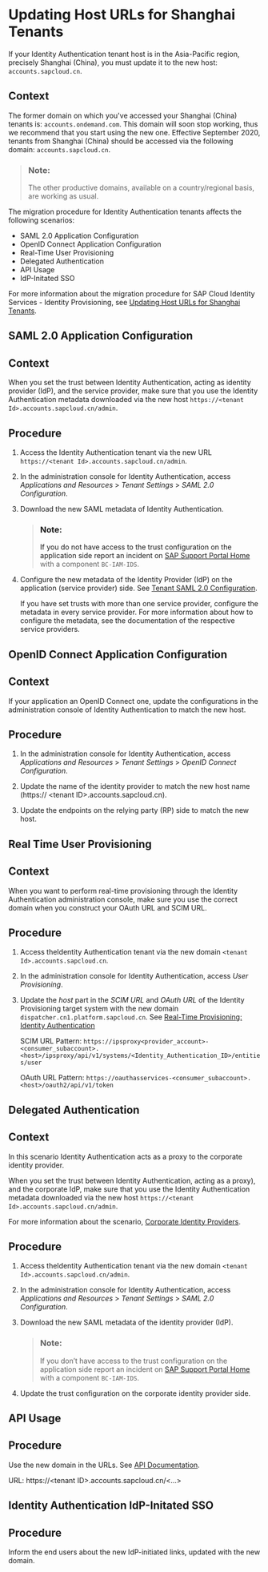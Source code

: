 <!-- loio1eeda236f67f482bbb561f1b17532792 -->

# Updating Host URLs for Shanghai Tenants

If your Identity Authentication tenant host is in the Asia-Pacific region, precisely Shanghai \(China\), you must update it to the new host: `accounts.sapcloud.cn`.



<a name="loio1eeda236f67f482bbb561f1b17532792__context_psf_kqv_3nb"/>

## Context

The former domain on which you've accessed your Shanghai \(China\) tenants is: `accounts.ondemand.com`. This domain will soon stop working, thus we recommend that you start using the new one. Effective September 2020, tenants from Shanghai \(China\) should be accessed via the following domain: `accounts.sapcloud.cn`.

> ### Note:  
> The other productive domains, available on a country/regional basis, are working as usual.

The migration procedure for Identity Authentication tenants affects the following scenarios:

-   SAML 2.0 Application Configuration
-   OpenID Connect Application Configuration
-   Real-Time User Provisioning
-   Delegated Authentication
-   API Usage
-   IdP-Initated SSO

For more information about the migration procedure for SAP Cloud Identity Services - Identity Provisioning, see [Updating Host URLs for Shanghai Tenants](https://help.sap.com/viewer/f48e822d6d484fa5ade7dda78b64d9f5/Cloud/en-US/80563ee65d96451db3c063a083b199e6.html).

 <a name="task_j5h_15t_3nb"/>

<!-- task\_j5h\_15t\_3nb -->

## SAML 2.0 Application Configuration



<a name="task_j5h_15t_3nb__context_bdy_34g_snb"/>

## Context

When you set the trust between Identity Authentication, acting as identity provider \(IdP\), and the service provider, make sure that you use the Identity Authentication metadata downloaded via the new host `https://<tenant Id>.accounts.sapcloud.cn/admin`.



## Procedure

1.  Access the Identity Authentication tenant via the new URL `https://<tenant Id>.accounts.sapcloud.cn/admin`.

2.  In the administration console for Identity Authentication, access *Applications and Resources* \> *Tenant Settings* \> *SAML 2.0 Configuration*.

3.  Download the new SAML metadata of Identity Authentication.

    > ### Note:  
    > If you do not have access to the trust configuration on the application side report an incident on [SAP Support Portal Home](https://support.sap.com/en/index.html) with a component `BC-IAM-IDS`.

4.  Configure the new metadata of the Identity Provider \(IdP\) on the application \(service provider\) side. See [Tenant SAML 2.0 Configuration](Operation-Guide/tenant-saml-2-0-configuration-e81a19b.md).

    If you have set trusts with more than one service provider, configure the metadata in every service provider. For more information about how to configure the metadata, see the documentation of the respective service providers.


 <a name="task_xny_kvt_3nb"/>

<!-- task\_xny\_kvt\_3nb -->

## OpenID Connect Application Configuration



<a name="task_xny_kvt_3nb__context_z5k_dzg_snb"/>

## Context

If your application an OpenID Connect one, update the configurations in the administration console of Identity Authentication to match the new host.



<a name="task_xny_kvt_3nb__steps_izw_mvt_3nb"/>

## Procedure

1.  In the administration console for Identity Authentication, access *Applications and Resources* \> *Tenant Settings* \> *OpenID Connect Configuration*.

2.  Update the name of the identity provider to match the new host name \(https:// <tenant ID\>.accounts.sapcloud.cn\).

3.  Update the endpoints on the relying party \(RP\) side to match the new host.


 <a name="task_ang_1zt_3nb"/>

<!-- task\_ang\_1zt\_3nb -->

## Real Time User Provisioning



<a name="task_ang_1zt_3nb__context_yfd_vhh_snb"/>

## Context

When you want to perform real-time provisioning through the Identity Authentication administration console, make sure you use the correct domain when you construct your OAuth URL and SCIM URL.



<a name="task_ang_1zt_3nb__steps_hkf_phv_3nb"/>

## Procedure

1.  Access theIdentity Authentication tenant via the new domain `<tenant Id>.accounts.sapcloud.cn`.

2.  In the administration console for Identity Authentication, access *User Provisioning*.

3.  Update the *host* part in the *SCIM URL* and *OAuth URL* of the Identity Provisioning target system with the new domain `dispatcher.cn1.platform.sapcloud.cn`. See [Real-Time Provisioning: Identity Authentication](https://help.sap.com/viewer/f48e822d6d484fa5ade7dda78b64d9f5/Cloud/en-US/70afd909734842b08ff8f1be5b01bc2a.html)

    SCIM URL Pattern: `https://ipsproxy<provider_account>-<consumer_subaccount>.<host>/ipsproxy/api/v1/systems/<Identity_Authentication_ID>/entities/user`

    OAuth URL Pattern: `https://oauthasservices-<consumer_subaccount>.<host>/oauth2/api/v1/token`


 <a name="task_gml_yhv_3nb"/>

<!-- task\_gml\_yhv\_3nb -->

## Delegated Authentication



<a name="task_gml_yhv_3nb__context_k5q_s3h_snb"/>

## Context

In this scenario Identity Authentication acts as a proxy to the corporate identity provider.

When you set the trust between Identity Authentication, acting as a proxy\), and the corporate IdP, make sure that you use the Identity Authentication metadata downloaded via the new host `https://<tenant Id>.accounts.sapcloud.cn/admin`.

For more information about the scenario, [Corporate Identity Providers](Operation-Guide/corporate-identity-providers-19f3eca.md).



## Procedure

1.  Access theIdentity Authentication tenant via the new domain `<tenant Id>.accounts.sapcloud.cn/admin`.

2.  In the administration console for Identity Authentication, access *Applications and Resources* \> *Tenant Settings* \> *SAML 2.0 Configuration*.

3.  Download the new SAML metadata of the identity provider \(IdP\).

    > ### Note:  
    > If you don’t have access to the trust configuration on the application side report an incident on [SAP Support Portal Home](https://support.sap.com/en/index.html) with a component `BC-IAM-IDS`.

4.  Update the trust configuration on the corporate identity provider side.


 <a name="task_b1d_llv_3nb"/>

<!-- task\_b1d\_llv\_3nb -->

## API Usage



<a name="task_b1d_llv_3nb__steps_dn4_wlv_3nb"/>

## Procedure

Use the new domain in the URLs. See [API Documentation](Development/api-documentation-cce8d64.md). 

URL: https://<tenant ID\>.accounts.sapcloud.cn/<...\>

 <a name="task_t4d_d4v_3nb"/>

<!-- task\_t4d\_d4v\_3nb -->

## Identity Authentication IdP-Initated SSO



<a name="task_t4d_d4v_3nb__steps_tcg_t4v_3nb"/>

## Procedure

Inform the end users about the new IdP-initiated links, updated with the new domain.

